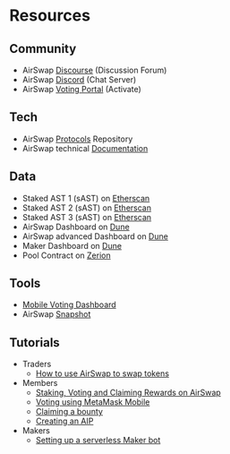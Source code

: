 # Resources

## Community

* AirSwap [Discourse](https://community.airswap.io/) \(Discussion Forum\)
* AirSwap [Discord](https://chat.airswap.io/) \(Chat Server\)
* AirSwap [Voting Portal](https://activate.codefi.network/staking/airswap/governance) \(Activate\)

## Tech

* AirSwap [Protocols](https://github.com/airswap/airswap-protocols) Repository
* AirSwap technical [Documentation](https://docs.airswap.io/)

## Data

* Staked AST 1 \(sAST\) on [Etherscan](https://www.notion.so/1266ccd8de6c85ef59e2ff6743e7cd15)
* Staked AST 2 \(sAST\) on [Etherscan](https://www.notion.so/b574358dfb5225563852639151a943ec)
* Staked AST 3 \(sAST\) on [Etherscan](https://etherscan.io/address/0x579120871266ccd8de6c85ef59e2ff6743e7cd15)
* AirSwap Dashboard on [Dune](https://duneanalytics.com/agrimony/airswap_3)
* AirSwap advanced Dashboard on [Dune](https://duneanalytics.com/agrimony/AirSwap-Advanced)
* Maker Dashboard on [Dune](https://duneanalytics.com/queries/28752/57978)
* Pool Contract on [Zerion](https://app.zerion.io/0x7296333e1615721f4bd9df1a3070537484a50cf8/overview)

## Tools

* [Mobile Voting Dashboard](https://ast.on.fleek.co/)
* AirSwap [Snapshot](https://snapshot.org/#/vote.airswap.eth)

## Tutorials

* Traders
  * [How to use AirSwap to swap tokens](https://support.airswap.io/en/collections/1334292-start-trading-on-airswap)
* Members
  * [Staking, Voting and Claiming Rewards on AirSwap](https://community.airswap.io/t/guides-how-to-stake-ast-with-metamask/50)
  * [Voting using MetaMask Mobile](https://docs.airswap.io/v/new-docs/guides/voters#voting-with-metamask-mobile)
  * [Claiming a bounty](https://docs.airswap.io/v/new-docs/guides/bounties)
  * [Creating an AIP](https://docs.airswap.io/v/new-docs/guides/authors#what-is-the-aip-process)
* Makers
  * [Setting up a serverless Maker bot](https://medium.com/fluidity/deploy-a-serverless-maker-bot-on-airswap-part-i-1f711ff4d379)

